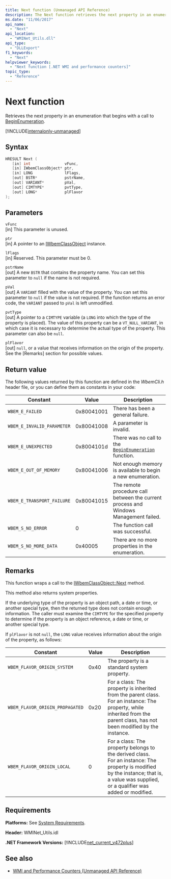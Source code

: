```yaml
---
title: Next function (Unmanaged API Reference)
description: The Next function retrieves the next property in an enumeration.
ms.date: "11/06/2017"
api_name:
  - "Next"
api_location:
  - "WMINet_Utils.dll"
api_type:
  - "DLLExport"
f1_keywords:
  - "Next"
helpviewer_keywords:
  - "Next function [.NET WMI and performance counters]"
topic_type:
  - "Reference"
---
```

# Next function
Retrieves the next property in an enumeration that begins with a call to [BeginEnumeration](beginenumeration.md).

[!INCLUDE[internalonly-unmanaged](../../../../includes/internalonly-unmanaged.md)]

## Syntax

```cpp
HRESULT Next (
   [in] int               vFunc,
   [in] IWbemClassObject* ptr,
   [in] LONG              lFlags,
   [out] BSTR*            pstrName,
   [out] VARIANT*         pVal,
   [out] CIMTYPE*         pvtType,
   [out] LONG*            plFlavor
);
```

## Parameters

`vFunc`\
[in] This parameter is unused.

`ptr`\
[in] A pointer to an [IWbemClassObject](/windows/desktop/api/wbemcli/nn-wbemcli-iwbemclassobject) instance.

`lFlags`\
[in] Reserved. This parameter must be 0.

`pstrName`\
[out] A new `BSTR` that contains the property name. You can set this parameter to `null` if the name is not required.

`pVal`\
[out] A `VARIANT` filled with the value of the property. You can set this parameter to `null` if the value is not required. If the function returns an error code, the `VARIANT` passed to `pVal` is left unmodified.

`pvtType`\
[out] A pointer to a `CIMTYPE` variable (a `LONG` into which the type of the property is placed). The value of this property can be a `VT_NULL_VARIANT`, in which case it is necessary to determine the actual type of the property. This parameter can also be `null`.

`plFlavor`\
[out] `null`, or a value that receives information on the origin of the property. See the [Remarks] section for possible values.

## Return value

The following values returned by this function are defined in the *WbemCli.h* header file, or you can define them as constants in your code:

|Constant  |Value  |Description  |
|---------|---------|---------|
| `WBEM_E_FAILED` | 0x80041001 | There has been a general failure. |
| `WBEM_E_INVALID_PARAMETER` | 0x80041008 | A parameter is invalid. |
| `WBEM_E_UNEXPECTED` | 0x8004101d | There was no call to the [`BeginEnumeration`](beginenumeration.md) function. |
| `WBEM_E_OUT_OF_MEMORY` | 0x80041006 | Not enough memory is available to begin a new enumeration. |
| `WBEM_E_TRANSPORT_FAILURE` | 0x80041015 | The remote procedure call between the current process and Windows Management failed. |
| `WBEM_S_NO_ERROR` | 0 | The function call was successful.  |
| `WBEM_S_NO_MORE_DATA` | 0x40005 | There are no more properties in the enumeration. |

## Remarks

This function wraps a call to the [IWbemClassObject::Next](/windows/desktop/api/wbemcli/nf-wbemcli-iwbemclassobject-next) method.

This method also returns system properties.

If the underlying type of the property is an object path, a date or time, or another special type, then the returned type does not contain enough information. The caller must examine the `CIMTYPE` for the specified property to determine if the property is an object reference, a date or time, or another special type.

If `plFlavor` is not `null`, the `LONG` value receives information about the origin of the property, as follows:

|Constant  |Value  |Description  |
|---------|---------|---------|
| `WBEM_FLAVOR_ORIGIN_SYSTEM` | 0x40 | The property is a standard system property. |
| `WBEM_FLAVOR_ORIGIN_PROPAGATED` | 0x20 | For a class: The property is inherited from the parent class. <br> For an instance: The property, while inherited from the parent class, has not been modified by the instance.  |
| `WBEM_FLAVOR_ORIGIN_LOCAL` | 0 | For a class: The property belongs to the derived class. <br> For an instance: The property is modified by the instance; that is, a value was supplied, or a qualifier was added or modified. |

## Requirements

**Platforms:** See [System Requirements](../../get-started/system-requirements.md).

**Header:** WMINet_Utils.idl

**.NET Framework Versions:** [!INCLUDE[net_current_v472plus](../../../../includes/net-current-v472plus.md)]

## See also

- [WMI and Performance Counters (Unmanaged API Reference)](index.md)
